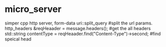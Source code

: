 # micro_server
simper cpp http server, form-data
uri::split_query #split the url params.
http_headers &reqHeaader = message.headers(); #get the all headers
std::string contentType = reqHeaader.find("Content-Type")->second; #find speical head
